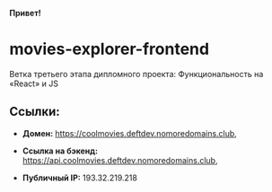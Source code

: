 **Привет!**

# movies-explorer-frontend

Ветка третьего этапа дипломного проекта:  Функциональность на «React» и JS

## Ссылки:
* **Домен:** https://coolmovies.deftdev.nomoredomains.club,

* **Ссылка на бэкенд:** https://api.coolmovies.deftdev.nomoredomains.club,

* **Публичный IP:** 193.32.219.218
